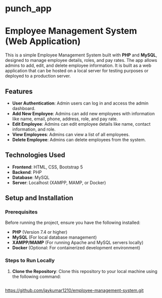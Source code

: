 # punch_app

# Employee Management System (Web Application)

This is a simple Employee Management System built with **PHP** and **MySQL**, designed to manage employee details, roles, and pay rates. The app allows admins to add, edit, and delete employee information. It is built as a web application that can be hosted on a local server for testing purposes or deployed to a production server.

## Features

- **User Authentication**: Admin users can log in and access the admin dashboard.
- **Add New Employee**: Admins can add new employees with information like name, email, phone, address, role, and pay rate.
- **Edit Employee**: Admins can edit employee details like name, contact information, and role.
- **View Employees**: Admins can view a list of all employees.
- **Delete Employee**: Admins can delete employees from the system.

## Technologies Used

- **Frontend**: HTML, CSS, Bootstrap 5
- **Backend**: PHP
- **Database**: MySQL
- **Server**: Localhost (XAMPP, MAMP, or Docker)

## Setup and Installation

### Prerequisites

Before running the project, ensure you have the following installed:

- **PHP** (Version 7.4 or higher)
- **MySQL** (For local database management)
- **XAMPP/MAMP** (For running Apache and MySQL servers locally)
- **Docker** (Optional: For containerized development environment)

### Steps to Run Locally

1. **Clone the Repository**:
   Clone this repository to your local machine using the following command:
   ```bash
  https://github.com/jaykumar1210/employee-management-system.git

